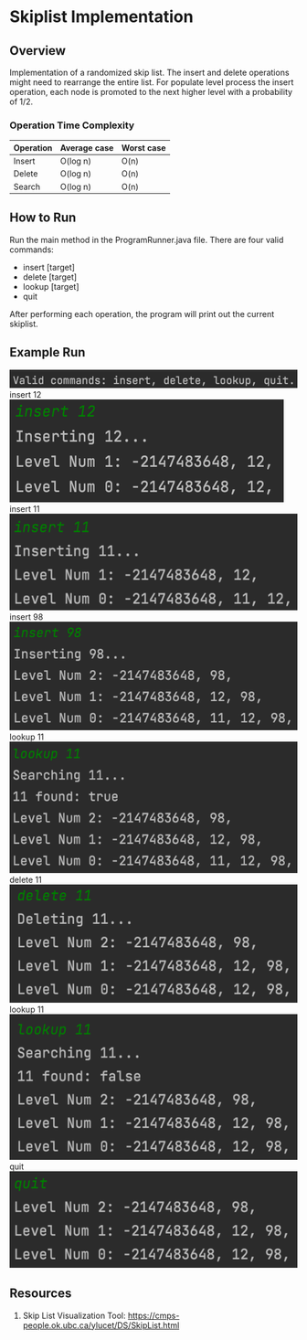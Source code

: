 # Skiplist Implementation
## Overview
Implementation of a randomized skip list. The insert and delete operations might need to rearrange the entire list. For populate level process the insert operation, each node is promoted to the next higher level with a probability of 1/2.

### Operation Time Complexity

| Operation      | Average case | Worst case |
| ----------- | ----------- | ----------- |
| Insert      | O(log n)       | O(n)       |
| Delete   | O(log n)        | O(n)       |
| Search   | O(log n)        | O(n)       |

## How to Run
Run the main method in the ProgramRunner.java file. There are four valid commands: 
* insert [target]
* delete [target]
* lookup [target]
* quit

After performing each operation, the program will print out the current skiplist.

## Example Run
![valid commands](https://github.com/xinyu-hou/Data-Structures/blob/main/Skiplist/res/commands.png)
insert 12
![insert 12](https://github.com/xinyu-hou/Data-Structures/blob/main/Skiplist/res/insert_12.png)
insert 11
![insert 11](https://github.com/xinyu-hou/Data-Structures/blob/main/Skiplist/res/insert_11.png)
insert 98
![insert 98](https://github.com/xinyu-hou/Data-Structures/blob/main/Skiplist/res/insert_98.png)
lookup 11
![lookup 11](https://github.com/xinyu-hou/Data-Structures/blob/main/Skiplist/res/lookup_11.png)
delete 11
![delete 11](https://github.com/xinyu-hou/Data-Structures/blob/main/Skiplist/res/delete_11.png)
lookup 11
![lookup deleted 11](https://github.com/xinyu-hou/Data-Structures/blob/main/Skiplist/res/lookup_deleted_11.png)
quit
![quit](https://github.com/xinyu-hou/Data-Structures/blob/main/Skiplist/res/quit.png)

## Resources
1. Skip List Visualization Tool: https://cmps-people.ok.ubc.ca/ylucet/DS/SkipList.html


